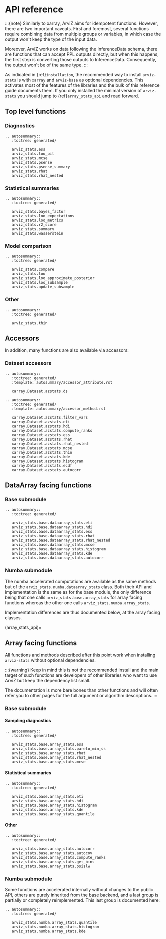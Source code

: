 # API reference

:::{note}
Similarly to xarray, ArviZ aims for idempotent functions. However,
there are two important caveats. First and foremost, several functions
require combining data from multiple groups or variables, in which case the
output won't keep the type of the input data.

Moreover, ArviZ works on
data following the InferenceData schema, there are functions that can accept
PPL outputs directly, but when this happens, the first step is converting
those outputs to InferenceData. Consequently, the output won't be of the same type.
:::

As indicated in {ref}`installation`, the recommended way to install `arviz-stats`
is with `xarray` and `arviz-base` as optional dependencies.
This activates most of the features of the libraries and the bulk of this reference
guide documents them. If you only installed the minimal version of `arviz-stats`
you should jump to {ref}`array_stats_api` and read forward.

## Top level functions

### Diagnostics

```{eval-rst}
.. autosummary::
   :toctree: generated/

   arviz_stats.ess
   arviz_stats.loo_pit
   arviz_stats.mcse
   arviz_stats.psense
   arviz_stats.psense_summary
   arviz_stats.rhat
   arviz_stats.rhat_nested
```

### Statistical summaries

```{eval-rst}
.. autosummary::
   :toctree: generated/

   arviz_stats.bayes_factor
   arviz_stats.loo_expectations
   arviz_stats.loo_metrics
   arviz_stats.r2_score
   arviz_stats.summary
   arviz_stats.wasserstein
```

### Model comparison

```{eval-rst}
.. autosummary::
   :toctree: generated/

   arviz_stats.compare
   arviz_stats.loo
   arviz_stats.loo_approximate_posterior
   arviz_stats.loo_subsample
   arviz_stats.update_subsample
```

### Other

```{eval-rst}
.. autosummary::
   :toctree: generated/

   arviz_stats.thin
```

## Accessors
In addition, many functions are also available via accessors:

### Dataset accessors

```{eval-rst}
.. autosummary::
   :toctree: generated/
   :template: autosummary/accessor_attribute.rst

   xarray.Dataset.azstats.ds

.. autosummary::
   :toctree: generated/
   :template: autosummary/accessor_method.rst

   xarray.Dataset.azstats.filter_vars
   xarray.Dataset.azstats.eti
   xarray.Dataset.azstats.hdi
   xarray.Dataset.azstats.compute_ranks
   xarray.Dataset.azstats.ess
   xarray.Dataset.azstats.rhat
   xarray.Dataset.azstats.rhat_nested
   xarray.Dataset.azstats.mcse
   xarray.Dataset.azstats.thin
   xarray.Dataset.azstats.kde
   xarray.Dataset.azstats.histogram
   xarray.Dataset.azstats.ecdf
   xarray.Dataset.azstats.autocorr

```


## DataArray facing functions

### Base submodule

```{eval-rst}
.. autosummary::
   :toctree: generated/

   arviz_stats.base.dataarray_stats.eti
   arviz_stats.base.dataarray_stats.hdi
   arviz_stats.base.dataarray_stats.ess
   arviz_stats.base.dataarray_stats.rhat
   arviz_stats.base.dataarray_stats.rhat_nested
   arviz_stats.base.dataarray_stats.mcse
   arviz_stats.base.dataarray_stats.histogram
   arviz_stats.base.dataarray_stats.kde
   arviz_stats.base.dataarray_stats.autocorr
```

### Numba submodule
The numba accelerated computations are available as the same methods
but of the `arviz_stats.numba.dataarray_stats` class.
Both their API and implementation is the same as for the base module,
the only difference being that one calls `arviz_stats.base.array_stats`
for array facing functions whereas the other one calls `arviz_stats.numba.array_stats`.

Implementation differences are thus documented below, at the array facing classes.


(array_stats_api)=
## Array facing functions
All functions and methods described after this point work when installing
`arviz-stats` without optional dependencies.

:::{warning}
Keep in mind this is not the recommended install and the main target of
such functions are developers of other libraries who want to use ArviZ
but keep the dependency list small.

The documentation is more bare bones than other functions and will often
refer you to other pages for the full argument or algorithm descriptions.
:::

### Base submodule

#### Sampling diagnostics
```{eval-rst}
.. autosummary::
   :toctree: generated/

   arviz_stats.base.array_stats.ess
   arviz_stats.base.array_stats.pareto_min_ss
   arviz_stats.base.array_stats.rhat
   arviz_stats.base.array_stats.rhat_nested
   arviz_stats.base.array_stats.mcse
```

#### Statistical summaries
```{eval-rst}
.. autosummary::
   :toctree: generated/

   arviz_stats.base.array_stats.eti
   arviz_stats.base.array_stats.hdi
   arviz_stats.base.array_stats.histogram
   arviz_stats.base.array_stats.kde
   arviz_stats.base.array_stats.quantile
```

#### Other
```{eval-rst}
.. autosummary::
   :toctree: generated/

   arviz_stats.base.array_stats.autocorr
   arviz_stats.base.array_stats.autocov
   arviz_stats.base.array_stats.compute_ranks
   arviz_stats.base.array_stats.get_bins
   arviz_stats.base.array_stats.psislw
```

### Numba submodule
Some functions are accelerated internally without changes to the public API,
others are purely inherited from the base backend, and a last group is partially
or completely reimplemented. This last group is documented here:

```{eval-rst}
.. autosummary::
   :toctree: generated/

   arviz_stats.numba.array_stats.quantile
   arviz_stats.numba.array_stats.histogram
   arviz_stats.numba.array_stats.kde
```
